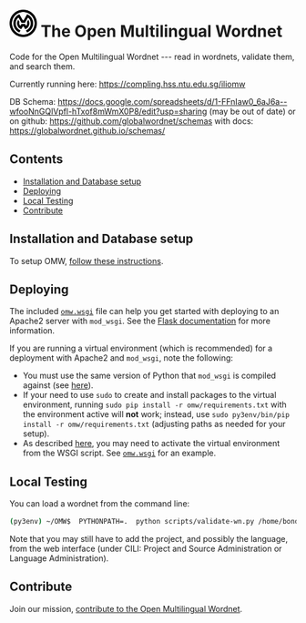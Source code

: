 # <img src="omw/static/omw-logo.svg" width="48" height="48" alt="OMW logo" /> The Open Multilingual Wordnet

Code for the Open Multilingual Wordnet ---
read in wordnets, validate them, and search them.

Currently running here: https://compling.hss.ntu.edu.sg/iliomw


DB Schema:
https://docs.google.com/spreadsheets/d/1-FFnIaw0_6aJ6a--wfooNnGQlVpfl-hTxof8mWmX0P8/edit?usp=sharing
(may be out of date) or on github: https://github.com/globalwordnet/schemas with docs: https://globalwordnet.github.io/schemas/

## Contents
* [Installation and Database setup](#Installation-and-Database-setup)
* [Deploying](#Deploying)
* [Local Testing](#Local-Testing)
* [Contribute](#Contribute)

## Installation and Database setup

To setup OMW, [follow these instructions](https://github.com/globalwordnet/OMW/blob/develop/INSTALL.md).

## Deploying

The included [`omw.wsgi`](omw.wsgi) file can help you get started with deploying to an Apache2 server with `mod_wsgi`.
See the [Flask documentation](http://flask.pocoo.org/docs/1.0/deploying/mod_wsgi/) for more information.

If you are running a virtual environment (which is recommended) for a deployment with Apache2 and `mod_wsgi`, note the following:

* You must use the same version of Python that `mod_wsgi` is compiled against (see [here](https://modwsgi.readthedocs.io/en/develop/user-guides/virtual-environments.html#virtual-environment-and-python-version)).
* If your need to use `sudo` to create and install packages to the virtual environment, running `sudo pip install -r omw/requirements.txt` with the environment active will **not** work; instead, use `sudo py3env/bin/pip install -r omw/requirements.txt` (adjusting paths as needed for your setup).
* As described [here](https://modwsgi.readthedocs.io/en/develop/user-guides/virtual-environments.html#daemon-mode-multiple-applications), you may need to activate the virtual environment from the WSGI script. See [`omw.wsgi`](omw.wsgi) for an example.

## Local Testing

You can load a wordnet from the command line:

``` bash
(py3env) ~/OMW$  PYTHONPATH=.  python scripts/validate-wn.py /home/bond/work/omw/jpn/jpn.xml 
```

Note that you may still have to add the project, and possibly the language, from the web interface (under CILI: Project and Source Administration or Language Administration).

## Contribute

Join our mission, [contribute to the Open Multilingual Wordnet](https://github.com/globalwordnet/OMW/blob/develop/CONTRIBUTING.md).